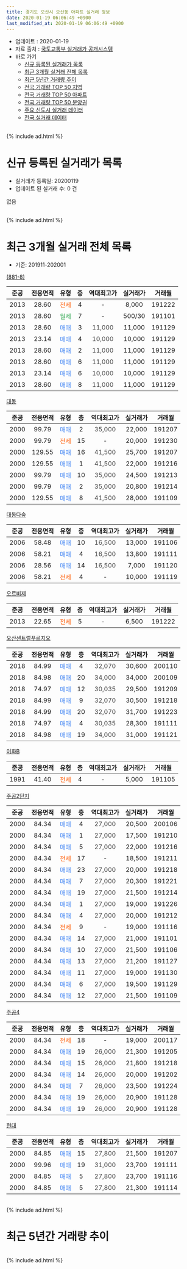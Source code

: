 ```yaml
---
title: 경기도 오산시 오산동 아파트 실거래 정보
date: 2020-01-19 06:06:49 +0900
last_modified_at: 2020-01-19 06:06:49 +0900
---
```


* 업데이트 : 2020-01-19
* 자료 출처 : [국토교통부 실거래가 공개시스템](http://rt.molit.go.kr)
* 바로 가기
    * [신규 등록된 실거래가 목록](#신규-등록된-실거래가-목록)
    * [최근 3개월 실거래 전체 목록](#최근-3개월-실거래-전체-목록)
    * [최근 5년간 거래량 추이](#최근-5년간-거래량-추이)
    * [전국 거래량 TOP 50 지역](https://apt-info.github.io/apt-trade-info/최근-3개월-전국에서-가장-거래가-많이-발생한-지역)
    * [전국 거래량 TOP 50 아파트](https://apt-info.github.io/apt-trade-info/최근-3개월-전국에서-가장-거래가-많이-발생한-아파트)
    * [전국 거래량 TOP 50 분양권](https://apt-info.github.io/apt-trade-info/최근-3개월-전국에서-가장-거래가-많이-발생한-분양권)
    * [주요 신도시 실거래 데이터](https://apt-info.github.io/apt-trade-info/주요-신도시)
    * [전국 실거래 데이터](https://apt-info.github.io/apt-trade-info/전국)
<br>
{% include ad.html %}
<br>

# 신규 등록된 실거래가 목록
* 실거래가 등록일: 20200119
* 업데이트 된 실거래 수: 0 건

없음

<br>
{% include ad.html %}
<br>

# 최근 3개월 실거래 전체 목록
* 기준: 201911-202001


[(881-8)](https://search.naver.com/search.naver?query=%EA%B2%BD%EA%B8%B0%EB%8F%84+%EC%98%A4%EC%82%B0%EC%8B%9C+%EC%98%A4%EC%82%B0%EB%8F%99+%28881-8%29)

|준공|전용면적|유형|층|역대최고가|실거래가|거래월|
|:---:|:---:|:---:|:---:|:---:|:---:|:---:|
|2013|28.60|<span style="color:#ff5a00">전세</span>|4|<span style="color:#444444">-</span>|8,000|191222|
|2013|28.60|<span style="color:#34a853">월세</span>|7|<span style="color:#444444">-</span>|500/30|191101|
|2013|28.60|<span style="color:#4285f3">매매</span>|3|<span style="color:#444444">11,000</span>|11,000|191129|
|2013|23.14|<span style="color:#4285f3">매매</span>|4|<span style="color:#444444">10,000</span>|10,000|191129|
|2013|28.60|<span style="color:#4285f3">매매</span>|2|<span style="color:#444444">11,000</span>|11,000|191129|
|2013|28.60|<span style="color:#4285f3">매매</span>|6|<span style="color:#444444">11,000</span>|11,000|191129|
|2013|23.14|<span style="color:#4285f3">매매</span>|6|<span style="color:#444444">10,000</span>|10,000|191129|
|2013|28.60|<span style="color:#4285f3">매매</span>|8|<span style="color:#444444">11,000</span>|11,000|191129|

[대동](https://search.naver.com/search.naver?query=%EA%B2%BD%EA%B8%B0%EB%8F%84+%EC%98%A4%EC%82%B0%EC%8B%9C+%EC%98%A4%EC%82%B0%EB%8F%99+%EB%8C%80%EB%8F%99)

|준공|전용면적|유형|층|역대최고가|실거래가|거래월|
|:---:|:---:|:---:|:---:|:---:|:---:|:---:|
|2000|99.79|<span style="color:#4285f3">매매</span>|2|<span style="color:#444444">35,000</span>|22,000|191207|
|2000|99.79|<span style="color:#ff5a00">전세</span>|15|<span style="color:#444444">-</span>|20,000|191230|
|2000|129.55|<span style="color:#4285f3">매매</span>|16|<span style="color:#444444">41,500</span>|25,700|191207|
|2000|129.55|<span style="color:#4285f3">매매</span>|1|<span style="color:#444444">41,500</span>|22,000|191216|
|2000|99.79|<span style="color:#4285f3">매매</span>|10|<span style="color:#444444">35,000</span>|24,500|191213|
|2000|99.79|<span style="color:#4285f3">매매</span>|2|<span style="color:#444444">35,000</span>|20,800|191214|
|2000|129.55|<span style="color:#4285f3">매매</span>|8|<span style="color:#444444">41,500</span>|28,000|191109|

[대동다숲](https://search.naver.com/search.naver?query=%EA%B2%BD%EA%B8%B0%EB%8F%84+%EC%98%A4%EC%82%B0%EC%8B%9C+%EC%98%A4%EC%82%B0%EB%8F%99+%EB%8C%80%EB%8F%99%EB%8B%A4%EC%88%B2)

|준공|전용면적|유형|층|역대최고가|실거래가|거래월|
|:---:|:---:|:---:|:---:|:---:|:---:|:---:|
|2006|58.48|<span style="color:#4285f3">매매</span>|10|<span style="color:#444444">16,500</span>|13,000|191106|
|2006|58.21|<span style="color:#4285f3">매매</span>|4|<span style="color:#444444">16,500</span>|13,800|191111|
|2006|28.56|<span style="color:#4285f3">매매</span>|14|<span style="color:#444444">16,500</span>|7,000|191120|
|2006|58.21|<span style="color:#ff5a00">전세</span>|4|<span style="color:#444444">-</span>|10,000|191119|

[오르비제](https://search.naver.com/search.naver?query=%EA%B2%BD%EA%B8%B0%EB%8F%84+%EC%98%A4%EC%82%B0%EC%8B%9C+%EC%98%A4%EC%82%B0%EB%8F%99+%EC%98%A4%EB%A5%B4%EB%B9%84%EC%A0%9C)

|준공|전용면적|유형|층|역대최고가|실거래가|거래월|
|:---:|:---:|:---:|:---:|:---:|:---:|:---:|
|2013|22.65|<span style="color:#ff5a00">전세</span>|5|<span style="color:#444444">-</span>|6,500|191222|

[오산센트럴푸르지오](https://search.naver.com/search.naver?query=%EA%B2%BD%EA%B8%B0%EB%8F%84+%EC%98%A4%EC%82%B0%EC%8B%9C+%EC%98%A4%EC%82%B0%EB%8F%99+%EC%98%A4%EC%82%B0%EC%84%BC%ED%8A%B8%EB%9F%B4%ED%91%B8%EB%A5%B4%EC%A7%80%EC%98%A4)

|준공|전용면적|유형|층|역대최고가|실거래가|거래월|
|:---:|:---:|:---:|:---:|:---:|:---:|:---:|
|2018|84.99|<span style="color:#4285f3">매매</span>|4|<span style="color:#444444">32,070</span>|30,600|200110|
|2018|84.98|<span style="color:#4285f3">매매</span>|20|<span style="color:#444444">34,000</span>|34,000|200109|
|2018|74.97|<span style="color:#4285f3">매매</span>|12|<span style="color:#444444">30,035</span>|29,500|191209|
|2018|84.99|<span style="color:#4285f3">매매</span>|9|<span style="color:#444444">32,070</span>|30,500|191218|
|2018|84.99|<span style="color:#4285f3">매매</span>|20|<span style="color:#444444">32,070</span>|31,700|191223|
|2018|74.97|<span style="color:#4285f3">매매</span>|4|<span style="color:#444444">30,035</span>|28,300|191111|
|2018|84.98|<span style="color:#4285f3">매매</span>|19|<span style="color:#444444">34,000</span>|31,000|191121|

[이화B](https://search.naver.com/search.naver?query=%EA%B2%BD%EA%B8%B0%EB%8F%84+%EC%98%A4%EC%82%B0%EC%8B%9C+%EC%98%A4%EC%82%B0%EB%8F%99+%EC%9D%B4%ED%99%94B)

|준공|전용면적|유형|층|역대최고가|실거래가|거래월|
|:---:|:---:|:---:|:---:|:---:|:---:|:---:|
|1991|41.40|<span style="color:#ff5a00">전세</span>|4|<span style="color:#444444">-</span>|5,000|191105|

[주공2단지](https://search.naver.com/search.naver?query=%EA%B2%BD%EA%B8%B0%EB%8F%84+%EC%98%A4%EC%82%B0%EC%8B%9C+%EC%98%A4%EC%82%B0%EB%8F%99+%EC%A3%BC%EA%B3%B52%EB%8B%A8%EC%A7%80)

|준공|전용면적|유형|층|역대최고가|실거래가|거래월|
|:---:|:---:|:---:|:---:|:---:|:---:|:---:|
|2000|84.34|<span style="color:#4285f3">매매</span>|4|<span style="color:#444444">27,000</span>|20,500|200106|
|2000|84.34|<span style="color:#4285f3">매매</span>|1|<span style="color:#444444">27,000</span>|17,500|191210|
|2000|84.34|<span style="color:#4285f3">매매</span>|5|<span style="color:#444444">27,000</span>|22,000|191216|
|2000|84.34|<span style="color:#ff5a00">전세</span>|17|<span style="color:#444444">-</span>|18,500|191211|
|2000|84.34|<span style="color:#4285f3">매매</span>|23|<span style="color:#444444">27,000</span>|20,000|191218|
|2000|84.34|<span style="color:#4285f3">매매</span>|7|<span style="color:#444444">27,000</span>|20,300|191221|
|2000|84.34|<span style="color:#4285f3">매매</span>|19|<span style="color:#444444">27,000</span>|21,500|191214|
|2000|84.34|<span style="color:#4285f3">매매</span>|1|<span style="color:#444444">27,000</span>|19,000|191226|
|2000|84.34|<span style="color:#4285f3">매매</span>|4|<span style="color:#444444">27,000</span>|20,000|191212|
|2000|84.34|<span style="color:#ff5a00">전세</span>|9|<span style="color:#444444">-</span>|19,000|191116|
|2000|84.34|<span style="color:#4285f3">매매</span>|14|<span style="color:#444444">27,000</span>|21,000|191101|
|2000|84.34|<span style="color:#4285f3">매매</span>|10|<span style="color:#444444">27,000</span>|21,500|191106|
|2000|84.34|<span style="color:#4285f3">매매</span>|13|<span style="color:#444444">27,000</span>|21,200|191127|
|2000|84.34|<span style="color:#4285f3">매매</span>|11|<span style="color:#444444">27,000</span>|19,000|191130|
|2000|84.34|<span style="color:#4285f3">매매</span>|6|<span style="color:#444444">27,000</span>|19,500|191129|
|2000|84.34|<span style="color:#4285f3">매매</span>|12|<span style="color:#444444">27,000</span>|21,500|191109|


<script async src="//pagead2.googlesyndication.com/pagead/js/adsbygoogle.js"></script>
<!-- 기본 -->
<ins class="adsbygoogle"
     style="display:block"
     data-ad-client="ca-pub-1142216861245946"
     data-ad-slot="4805727019"
     data-ad-format="auto"
     data-full-width-responsive="true"></ins>
<script>
(adsbygoogle = window.adsbygoogle || []).push({});
</script>


[주공4](https://search.naver.com/search.naver?query=%EA%B2%BD%EA%B8%B0%EB%8F%84+%EC%98%A4%EC%82%B0%EC%8B%9C+%EC%98%A4%EC%82%B0%EB%8F%99+%EC%A3%BC%EA%B3%B54)

|준공|전용면적|유형|층|역대최고가|실거래가|거래월|
|:---:|:---:|:---:|:---:|:---:|:---:|:---:|
|2000|84.34|<span style="color:#ff5a00">전세</span>|18|<span style="color:#444444">-</span>|19,000|200117|
|2000|84.34|<span style="color:#4285f3">매매</span>|19|<span style="color:#444444">26,000</span>|21,300|191205|
|2000|84.34|<span style="color:#4285f3">매매</span>|15|<span style="color:#444444">26,000</span>|21,800|191218|
|2000|84.34|<span style="color:#4285f3">매매</span>|14|<span style="color:#444444">26,000</span>|20,000|191202|
|2000|84.34|<span style="color:#4285f3">매매</span>|7|<span style="color:#444444">26,000</span>|23,500|191224|
|2000|84.34|<span style="color:#4285f3">매매</span>|19|<span style="color:#444444">26,000</span>|20,900|191128|
|2000|84.34|<span style="color:#4285f3">매매</span>|19|<span style="color:#444444">26,000</span>|20,900|191128|

[현대](https://search.naver.com/search.naver?query=%EA%B2%BD%EA%B8%B0%EB%8F%84+%EC%98%A4%EC%82%B0%EC%8B%9C+%EC%98%A4%EC%82%B0%EB%8F%99+%ED%98%84%EB%8C%80)

|준공|전용면적|유형|층|역대최고가|실거래가|거래월|
|:---:|:---:|:---:|:---:|:---:|:---:|:---:|
|2000|84.85|<span style="color:#4285f3">매매</span>|15|<span style="color:#444444">27,800</span>|21,500|191207|
|2000|99.96|<span style="color:#4285f3">매매</span>|19|<span style="color:#444444">31,000</span>|23,700|191111|
|2000|84.85|<span style="color:#4285f3">매매</span>|5|<span style="color:#444444">27,800</span>|23,700|191116|
|2000|84.85|<span style="color:#4285f3">매매</span>|5|<span style="color:#444444">27,800</span>|21,300|191114|


<br>
{% include ad.html %}
<br>

# 최근 5년간 거래량 추이


<div style="width:100%;">
    <canvas id="deal_progress" height="200"></canvas>
</div>

<script>
new Chart(document.getElementById("deal_progress"), {
    type: 'line',
    data: {
        labels: ['201501','201502','201503','201504','201505','201506','201507','201508','201509','201510','201511','201512','201601','201602','201603','201604','201605','201606','201607','201608','201609','201610','201611','201612','201701','201702','201703','201704','201705','201706','201707','201708','201709','201710','201711','201712','201801','201802','201803','201804','201805','201806','201807','201808','201809','201810','201811','201812','201901','201902','201903','201904','201905','201906','201907','201908','201909','201910','201911','201912','202001'],
        datasets: [{
            label: '매매',
            pointRadius: 1,
            data: [18, 35, 43, 38, 26, 13, 21, 22, 20, 24, 31, 18, 11, 10, 19, 18, 13, 14, 14, 15, 27, 23, 10, 13, 21, 14, 11, 15, 15, 21, 21, 10, 9, 12, 11, 12, 13, 12, 19, 13, 14, 14, 16, 28, 27, 37, 35, 18, 20, 21, 34, 15, 16, 16, 31, 18, 26, 20, 23, 20, 3],
            borderColor: "rgba(255, 201, 14, 1)",
            backgroundColor: "rgba(255, 201, 14, 0.5)",
            fill: false,
            lineTension: 0
        },{
            label: '전월세',
            pointRadius: 1,
            data: [16, 16, 28, 26, 16, 11, 11, 14, 14, 25, 19, 16, 12, 20, 16, 4, 10, 12, 4, 6, 6, 3, 7, 13, 6, 9, 9, 9, 12, 7, 6, 3, 9, 13, 7, 7, 9, 9, 9, 10, 10, 10, 7, 16, 23, 30, 32, 33, 26, 18, 13, 8, 13, 14, 15, 8, 6, 6, 4, 4, 1],
            borderColor: "rgba(0, 141, 185, 1)",
            backgroundColor: "rgba(0, 141, 185, 0.5)",
            fill: false,
            lineTension: 0
        }
        ]
    },
    options: {
        responsive: true,
        title: {
            display: false
        },
        tooltips: {
            mode: 'index',
            intersect: false
        },
        hover: {
            mode: 'nearest',
            intersect: true
        },
        scales: {
            xAxes: [{
                display: true,
                scaleLabel: {
                    display: true,
                    labelString: '년/월'
                }
            }],
            yAxes: [{
                display: true,
                ticks: {
                    suggestedMin: 0,
                },
                scaleLabel: {
                    display: true,
                    labelString: '실거래 수'
                }
            }]
        }
    }
});

</script>


<br>
{% include ad.html %}
<br>

